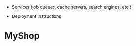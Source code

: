  * Services (job queues, cache servers, search engines, etc.)
 
 * Deployment instructions
# MyShop
